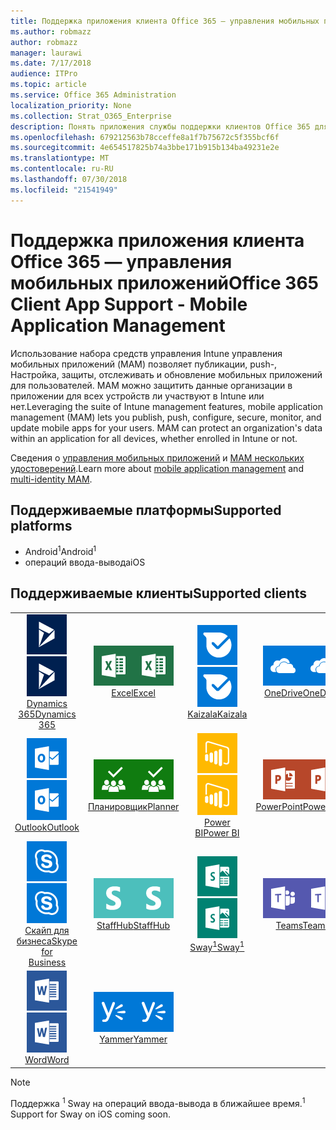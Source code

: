 ```yaml
---
title: Поддержка приложения клиента Office 365 — управления мобильных приложений
ms.author: robmazz
author: robmazz
manager: laurawi
ms.date: 7/17/2018
audience: ITPro
ms.topic: article
ms.service: Office 365 Administration
localization_priority: None
ms.collection: Strat_O365_Enterprise
description: Понять приложения службы поддержки клиентов Office 365 для управления мобильных приложений
ms.openlocfilehash: 679212563b78cceffe8a1f7b75672c5f355bcf6f
ms.sourcegitcommit: 4e654517825b74a3bbe171b915b134ba49231e2e
ms.translationtype: MT
ms.contentlocale: ru-RU
ms.lasthandoff: 07/30/2018
ms.locfileid: "21541949"
---
```

# <a name="office-365-client-app-support---mobile-application-management"></a><span data-ttu-id="cf120-103">Поддержка приложения клиента Office 365 — управления мобильных приложений</span><span class="sxs-lookup"><span data-stu-id="cf120-103">Office 365 Client App Support - Mobile Application Management</span></span>

<span data-ttu-id="cf120-p101">Использование набора средств управления Intune управления мобильных приложений (MAM) позволяет публикации, push-, Настройка, защиты, отслеживать и обновление мобильных приложений для пользователей. MAM можно защитить данные организации в приложении для всех устройств ли участвуют в Intune или нет.</span><span class="sxs-lookup"><span data-stu-id="cf120-p101">Leveraging the suite of Intune management features, mobile application management (MAM) lets you publish, push, configure, secure, monitor, and update mobile apps for your users. MAM can protect an organization's data within an application for all devices, whether enrolled in Intune or not.</span></span>

<span data-ttu-id="cf120-106">Сведения о [управления мобильных приложений](https://docs.microsoft.com/intune/mam-faq) и [MAM нескольких удостоверений](https://docs.microsoft.com/intune/app-protection-policy).</span><span class="sxs-lookup"><span data-stu-id="cf120-106">Learn more about [mobile application management](https://docs.microsoft.com/intune/mam-faq) and [multi-identity MAM](https://docs.microsoft.com/intune/app-protection-policy).</span></span>

## <a name="supported-platforms"></a><span data-ttu-id="cf120-107">Поддерживаемые платформы</span><span class="sxs-lookup"><span data-stu-id="cf120-107">Supported platforms</span></span>

 - <span data-ttu-id="cf120-108">Android<sup>1</sup></span><span class="sxs-lookup"><span data-stu-id="cf120-108">Android<sup>1</sup></span></span>
 - <span data-ttu-id="cf120-109">операций ввода-вывода</span><span class="sxs-lookup"><span data-stu-id="cf120-109">iOS</span></span>

## <a name="supported-clients"></a><span data-ttu-id="cf120-110">Поддерживаемые клиенты</span><span class="sxs-lookup"><span data-stu-id="cf120-110">Supported clients</span></span>

| | | | | | |
|:---:|:---:|:---:|:---:|:---:|:---:|
| <span data-ttu-id="cf120-111">![Значок Dynamics 365](images/o365-dynamics365-64x64.png)</span><span class="sxs-lookup"><span data-stu-id="cf120-111">![Dynamics 365 icon](images/o365-dynamics365-64x64.png)</span></span> <br> [<span data-ttu-id="cf120-112">Dynamics 365</span><span class="sxs-lookup"><span data-stu-id="cf120-112">Dynamics 365</span></span>](https://dynamics.microsoft.com) | <span data-ttu-id="cf120-113">![Значок Excel](images/o365-excel-64x64.png)</span><span class="sxs-lookup"><span data-stu-id="cf120-113">![Excel icon](images/o365-excel-64x64.png)</span></span> <br> [<span data-ttu-id="cf120-114">Excel</span><span class="sxs-lookup"><span data-stu-id="cf120-114">Excel</span></span>](https://products.office.com/excel) | <span data-ttu-id="cf120-115">![Значок Kaizala](images/o365-kaizala-64x64.png)</span><span class="sxs-lookup"><span data-stu-id="cf120-115">![Kaizala icon](images/o365-kaizala-64x64.png)</span></span> <br> [<span data-ttu-id="cf120-116">Kaizala</span><span class="sxs-lookup"><span data-stu-id="cf120-116">Kaizala</span></span>](https://products.office.com/en/business/microsoft-kaizala) | <span data-ttu-id="cf120-117">![OneDrive для бизнеса значок](images/o365-OneDrive-64x64.png)</span><span class="sxs-lookup"><span data-stu-id="cf120-117">![OneDrive for Business icon](images/o365-OneDrive-64x64.png)</span></span> <br> [<span data-ttu-id="cf120-118">OneDrive</span><span class="sxs-lookup"><span data-stu-id="cf120-118">OneDrive</span></span>](https://products.office.com/onedrive-for-business/online-cloud-storage) | <span data-ttu-id="cf120-119">![Значок OneNote](images/o365-OneNote-64x64.png)</span><span class="sxs-lookup"><span data-stu-id="cf120-119">![OneNote icon](images/o365-OneNote-64x64.png)</span></span> <br> [<span data-ttu-id="cf120-120">OneNote</span><span class="sxs-lookup"><span data-stu-id="cf120-120">OneNote</span></span>](https://products.office.com/onenote)
| <span data-ttu-id="cf120-121">![Значок Outlook](images/o365-outlook-64x64.png)</span><span class="sxs-lookup"><span data-stu-id="cf120-121">![Outlook icon](images/o365-outlook-64x64.png)</span></span> <br> [<span data-ttu-id="cf120-122">Outlook</span><span class="sxs-lookup"><span data-stu-id="cf120-122">Outlook</span></span>](https://products.office.com/outlook) | <span data-ttu-id="cf120-123">![Значок "Планировщик работы"](images/o365-planner-64x64.png)</span><span class="sxs-lookup"><span data-stu-id="cf120-123">![Planner icon](images/o365-planner-64x64.png)</span></span> <br> [<span data-ttu-id="cf120-124">Планировщик</span><span class="sxs-lookup"><span data-stu-id="cf120-124">Planner</span></span>](https://products.office.com/business/task-management-software) | <span data-ttu-id="cf120-125">![Значок PowerBI](images/o365-powerbi-64x64.png)</span><span class="sxs-lookup"><span data-stu-id="cf120-125">![PowerBI icon](images/o365-powerbi-64x64.png)</span></span> <br> [<span data-ttu-id="cf120-126">Power BI</span><span class="sxs-lookup"><span data-stu-id="cf120-126">Power BI</span></span>](https://powerbi.microsoft.com) | <span data-ttu-id="cf120-127">![Значок PowerPoint](images/o365-powerpoint-64x64.png)</span><span class="sxs-lookup"><span data-stu-id="cf120-127">![PowerPoint icon](images/o365-powerpoint-64x64.png)</span></span> <br> [<span data-ttu-id="cf120-128">PowerPoint</span><span class="sxs-lookup"><span data-stu-id="cf120-128">PowerPoint</span></span>](https://products.office.com/powerpoint) | <span data-ttu-id="cf120-129">![Значок SharePoint](images/o365-sharepoint-64x64.png)</span><span class="sxs-lookup"><span data-stu-id="cf120-129">![SharePoint icon](images/o365-sharepoint-64x64.png)</span></span> <br> [<span data-ttu-id="cf120-130">SharePoint</span><span class="sxs-lookup"><span data-stu-id="cf120-130">Sharepoint</span></span>](https://products.office.com/sharepoint)
| <span data-ttu-id="cf120-131">![Скайп для значка бизнеса](images/o365-skypeforbusiness-64x64.png)</span><span class="sxs-lookup"><span data-stu-id="cf120-131">![Skype for Business icon](images/o365-skypeforbusiness-64x64.png)</span></span> <br> [<span data-ttu-id="cf120-132">Скайп для <br> бизнеса</span><span class="sxs-lookup"><span data-stu-id="cf120-132">Skype for <br> Business</span></span>](https://www.skype.com/business/) | <span data-ttu-id="cf120-133">![Значок StaffHub](images/o365-staffhub-64x64.png)</span><span class="sxs-lookup"><span data-stu-id="cf120-133">![StaffHub icon](images/o365-staffhub-64x64.png)</span></span> <br> [<span data-ttu-id="cf120-134">StaffHub</span><span class="sxs-lookup"><span data-stu-id="cf120-134">StaffHub</span></span>](https://products.office.com/microsoft-staffhub/staff-scheduling-software) | <span data-ttu-id="cf120-135">![Значок sway](images/o365-sway-64x64.png)</span><span class="sxs-lookup"><span data-stu-id="cf120-135">![Sway icon](images/o365-sway-64x64.png)</span></span> <br> [<span data-ttu-id="cf120-136">Sway<sup>1</sup></span><span class="sxs-lookup"><span data-stu-id="cf120-136">Sway<sup>1</sup></span></span>](https://sway.com) | <span data-ttu-id="cf120-137">![Значок группы](images/o365-teams-64x64.png)</span><span class="sxs-lookup"><span data-stu-id="cf120-137">![Teams icon](images/o365-teams-64x64.png)</span></span> <br> [<span data-ttu-id="cf120-138">Teams</span><span class="sxs-lookup"><span data-stu-id="cf120-138">Teams</span></span>](https://products.office.com/microsoft-teams/group-chat-software) | <span data-ttu-id="cf120-139">![Значок Visio](images/o365-visio-64x64.png)</span><span class="sxs-lookup"><span data-stu-id="cf120-139">![Visio icon](images/o365-visio-64x64.png)</span></span> <br> [<span data-ttu-id="cf120-140">Visio</span><span class="sxs-lookup"><span data-stu-id="cf120-140">Visio</span></span>](https://products.office.com/visio/flowchart-software)
| <span data-ttu-id="cf120-141">![Значок Word](images/o365-word-64x64.png)</span><span class="sxs-lookup"><span data-stu-id="cf120-141">![Word icon](images/o365-word-64x64.png)</span></span> <br> [<span data-ttu-id="cf120-142">Word</span><span class="sxs-lookup"><span data-stu-id="cf120-142">Word</span></span>](https://products.office.com/word) | <span data-ttu-id="cf120-143">![Значок сети Yammer](images/o365-yammer-64x64.png)</span><span class="sxs-lookup"><span data-stu-id="cf120-143">![Yammer icon](images/o365-yammer-64x64.png)</span></span> <br> [<span data-ttu-id="cf120-144">Yammer</span><span class="sxs-lookup"><span data-stu-id="cf120-144">Yammer</span></span>](https://products.office.com/yammer/yammer-overview)

> [!NOTE]
> <span data-ttu-id="cf120-145">Поддержка <sup>1</sup> Sway на операций ввода-вывода в ближайшее время.</span><span class="sxs-lookup"><span data-stu-id="cf120-145"><sup>1</sup> Support for Sway on iOS coming soon.</span></span>